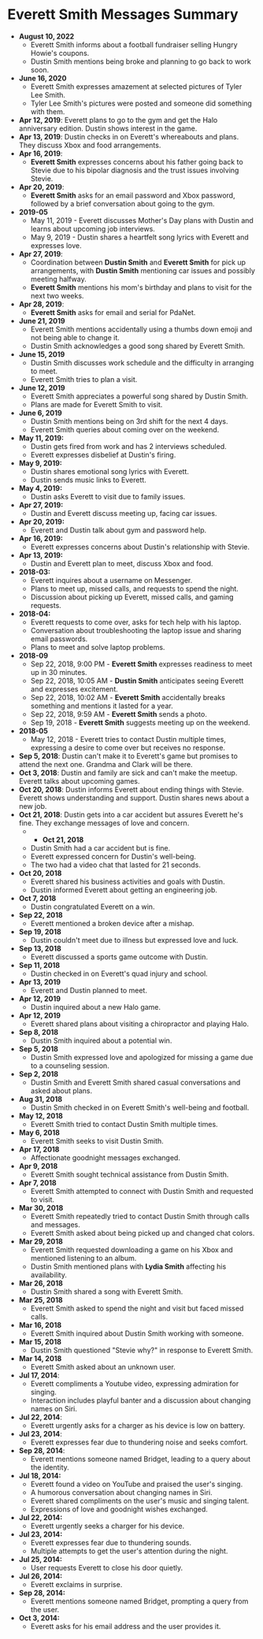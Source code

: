 # Everett Smith Messages Summary

- **August 10, 2022**
  - Everett Smith informs about a football fundraiser selling Hungry Howie's coupons.
  - Dustin Smith mentions being broke and planning to go back to work soon.
- **June 16, 2020**
  - Everett Smith expresses amazement at selected pictures of Tyler Lee Smith.
  - Tyler Lee Smith's pictures were posted and someone did something with them.
- **Apr 12, 2019**: Everett plans to go to the gym and get the Halo anniversary edition. Dustin shows interest in the game.
- **Apr 13, 2019**: Dustin checks in on Everett's whereabouts and plans. They discuss Xbox and food arrangements.
- **Apr 16, 2019**:
  - **Everett Smith** expresses concerns about his father going back to Stevie due to his bipolar diagnosis and the trust issues involving Stevie.
- **Apr 20, 2019**:
  - **Everett Smith** asks for an email password and Xbox password, followed by a brief conversation about going to the gym.
- **2019-05**
  - May 11, 2019 - Everett discusses Mother's Day plans with Dustin and learns about upcoming job interviews.
  - May 9, 2019 - Dustin shares a heartfelt song lyrics with Everett and expresses love.
- **Apr 27, 2019**:
  - Coordination between **Dustin Smith** and **Everett Smith** for pick up arrangements, with **Dustin Smith** mentioning car issues and possibly meeting halfway.
  - **Everett Smith** mentions his mom's birthday and plans to visit for the next two weeks.
- **Apr 28, 2019**:
  - **Everett Smith** asks for email and serial for PdaNet.
- **June 21, 2019**
  - Everett Smith mentions accidentally using a thumbs down emoji and not being able to change it.
  - Dustin Smith acknowledges a good song shared by Everett Smith.
- **June 15, 2019**
  - Dustin Smith discusses work schedule and the difficulty in arranging to meet.
  - Everett Smith tries to plan a visit.
- **June 12, 2019**
  - Everett Smith appreciates a powerful song shared by Dustin Smith.
  - Plans are made for Everett Smith to visit.
- **June 6, 2019**
  - Dustin Smith mentions being on 3rd shift for the next 4 days.
  - Everett Smith queries about coming over on the weekend.
- **May 11, 2019:**
  - Dustin gets fired from work and has 2 interviews scheduled.
  - Everett expresses disbelief at Dustin's firing.
- **May 9, 2019:**
  - Dustin shares emotional song lyrics with Everett.
  - Dustin sends music links to Everett.
- **May 4, 2019:**
  - Dustin asks Everett to visit due to family issues.
- **Apr 27, 2019:**
  - Dustin and Everett discuss meeting up, facing car issues.
- **Apr 20, 2019:**
  - Everett and Dustin talk about gym and password help.
- **Apr 16, 2019:**
  - Everett expresses concerns about Dustin's relationship with Stevie.
- **Apr 13, 2019:**
  - Dustin and Everett plan to meet, discuss Xbox and food.
- **2018-03:**
  - Everett inquires about a username on Messenger.
  - Plans to meet up, missed calls, and requests to spend the night.
  - Discussion about picking up Everett, missed calls, and gaming requests.
- **2018-04:**
  - Everett requests to come over, asks for tech help with his laptop.
  - Conversation about troubleshooting the laptop issue and sharing email passwords.
  - Plans to meet and solve laptop problems.
- **2018-09**
  - Sep 22, 2018, 9:00 PM - **Everett Smith** expresses readiness to meet up in 30 minutes.
  - Sep 22, 2018, 10:05 AM - **Dustin Smith** anticipates seeing Everett and expresses excitement.
  - Sep 22, 2018, 10:02 AM - **Everett Smith** accidentally breaks something and mentions it lasted for a year.
  - Sep 22, 2018, 9:59 AM - **Everett Smith** sends a photo.
  - Sep 19, 2018 - **Everett Smith** suggests meeting up on the weekend.
- **2018-05**
  - May 12, 2018 - Everett tries to contact Dustin multiple times, expressing a desire to come over but receives no response.
- **Sep 5, 2018**: Dustin can't make it to Everett's game but promises to attend the next one. Grandma and Clark will be there.
- **Oct 3, 2018**: Dustin and family are sick and can't make the meetup. Everett talks about upcoming games.
- **Oct 20, 2018**: Dustin informs Everett about ending things with Stevie. Everett shows understanding and support. Dustin shares news about a new job.
- **Oct 21, 2018**: Dustin gets into a car accident but assures Everett he's fine. They exchange messages of love and concern.
  - - **Oct 21, 2018**
  - Dustin Smith had a car accident but is fine.
  - Everett expressed concern for Dustin's well-being.
  - The two had a video chat that lasted for 21 seconds.
- **Oct 20, 2018**
  - Everett shared his business activities and goals with Dustin.
  - Dustin informed Everett about getting an engineering job.
- **Oct 7, 2018**
  - Dustin congratulated Everett on a win.
- **Sep 22, 2018**
  - Everett mentioned a broken device after a mishap.
- **Sep 19, 2018**
  - Dustin couldn't meet due to illness but expressed love and luck.
- **Sep 13, 2018**
  - Everett discussed a sports game outcome with Dustin.
- **Sep 11, 2018**
  - Dustin checked in on Everett's quad injury and school.
- **Apr 13, 2019**
  - Everett and Dustin planned to meet.
- **Apr 12, 2019**
  - Dustin inquired about a new Halo game.
- **Apr 12, 2019**
  - Everett shared plans about visiting a chiropractor and playing Halo.
- **Sep 8, 2018**
  - Dustin Smith inquired about a potential win.
- **Sep 5, 2018**
  - Dustin Smith expressed love and apologized for missing a game due to a counseling session.
- **Sep 2, 2018**
  - Dustin Smith and Everett Smith shared casual conversations and asked about plans.
- **Aug 31, 2018**
  - Dustin Smith checked in on Everett Smith's well-being and football.
- **May 12, 2018**
  - Everett Smith tried to contact Dustin Smith multiple times.
- **May 6, 2018**
  - Everett Smith seeks to visit Dustin Smith.
- **Apr 17, 2018**
  - Affectionate goodnight messages exchanged.
- **Apr 9, 2018**
  - Everett Smith sought technical assistance from Dustin Smith.
- **Apr 7, 2018**
  - Everett Smith attempted to connect with Dustin Smith and requested to visit.
- **Mar 30, 2018**
  - Everett Smith repeatedly tried to contact Dustin Smith through calls and messages.
  - Everett Smith asked about being picked up and changed chat colors.
- **Mar 29, 2018**
  - Everett Smith requested downloading a game on his Xbox and mentioned listening to an album.
  - Dustin Smith mentioned plans with **Lydia Smith** affecting his availability.
- **Mar 26, 2018**
  - Dustin Smith shared a song with Everett Smith.
- **Mar 25, 2018**
  - Everett Smith asked to spend the night and visit but faced missed calls.
- **Mar 16, 2018**
  - Everett Smith inquired about Dustin Smith working with someone.
- **Mar 15, 2018**
  - Dustin Smith questioned "Stevie why?" in response to Everett Smith.
- **Mar 14, 2018**
  - Everett Smith asked about an unknown user.
- **Jul 17, 2014**:
  - Everett compliments a Youtube video, expressing admiration for singing.
  - Interaction includes playful banter and a discussion about changing names on Siri.
- **Jul 22, 2014**:
  - Everett urgently asks for a charger as his device is low on battery.
- **Jul 23, 2014**:
  - Everett expresses fear due to thundering noise and seeks comfort.
- **Sep 28, 2014**:
  - Everett mentions someone named Bridget, leading to a query about the identity.
- **Jul 18, 2014:**
  - Everett found a video on YouTube and praised the user's singing.
  - A humorous conversation about changing names in Siri.
  - Everett shared compliments on the user's music and singing talent.
  - Expressions of love and goodnight wishes exchanged.
- **Jul 22, 2014:**
  - Everett urgently seeks a charger for his device.
- **Jul 23, 2014:**
  - Everett expresses fear due to thundering sounds.
  - Multiple attempts to get the user's attention during the night.
- **Jul 25, 2014:**
  - User requests Everett to close his door quietly.
- **Jul 26, 2014:**
  - Everett exclaims in surprise.
- **Sep 28, 2014:**
  - Everett mentions someone named Bridget, prompting a query from the user.
- **Oct 3, 2014:**
  - Everett asks for his email address and the user provides it.
